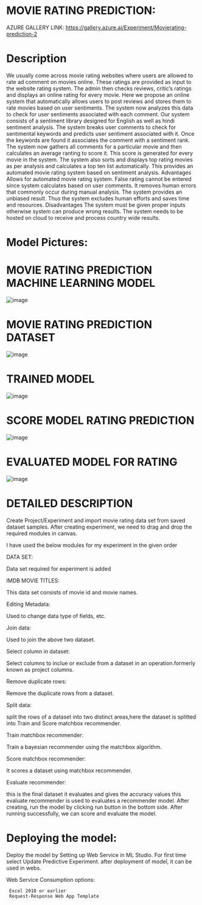# MOVIE RATING PREDICTION: 

AZURE GALLERY LINK:
https://gallery.azure.ai/Experiment/Movierating-prediction-2

# Description

  We usually come across movie rating websites where users are allowed to rate ad comment on movies online. These ratings are provided as input to the website rating system. The admin then checks reviews, critic’s ratings and displays an online rating for every movie.
  Here we propose an online system that automatically allows users to post reviews and stores them to rate movies based on user sentiments. The system now analyzes this data to check for user sentiments associated with each comment. Our system consists of a sentiment library designed for English as well as hindi sentiment analysis. The system breaks user comments to check for sentimental keywords and predicts user sentiment associated with it. Once the keywords are found it associates the comment with a sentiment rank. 
  The system now gathers all comments for a particular movie and then calculates an average ranting to score it. This score is generated for every movie in the system. The system also sorts and displays top rating movies as per analysis and calculates a top ten list automatically. This provides an automated movie rating system based on sentiment analysis. Advantages Allows for automated movie rating system. False rating cannot be entered since system calculates based on user comments. It removes human errors that commonly occur during manual analysis. The system provides an unbiased result.
  Thus the system excludes human efforts and saves time and resources. Disadvantages The system must be given proper inputs otherwise system can produce wrong results. The system needs to be hosted on cloud to receive and process country wide results.

# Model Pictures:

# MOVIE RATING PREDICTION MACHINE LEARNING MODEL
![image](https://user-images.githubusercontent.com/89579555/152915100-2a9e7084-f643-4e85-9456-c1f65db099d4.png)



# MOVIE RATING PREDICTION DATASET

![image](https://user-images.githubusercontent.com/89579555/152915045-ac8a7e6d-78e3-48e0-9d88-3fe15b354da9.png)


# TRAINED MODEL
![image](https://user-images.githubusercontent.com/89579555/152915188-899ceee1-273d-491e-b311-ddad0ebab47c.png)

# SCORE MODEL RATING PREDICTION
![image](https://user-images.githubusercontent.com/89579555/152915314-3806951e-ebf4-4fff-8346-173ef03134e6.png)



# EVALUATED MODEL FOR RATING
![image](https://user-images.githubusercontent.com/89579555/152915407-35e7144b-7625-417d-8e42-26ff49cfa1b8.png)


# DETAILED DESCRIPTION
Create Project/Experiment and import movie rating data set from saved dataset samples. After creating experiment, we need to drag and drop the required modules in canvas.

I have used the below modules for my experiment in the given order

 DATA SET:
 
   Data set required for experiment is added
   
 IMDB MOVIE TITLES:
 
   This data set consists of movie id and movie names.
   
 Editing Metadata:
 
   Used to change data type of fields, etc.
   
 Join data:
 
   Used to join the above two dataset.
   
 Select column in dataset:
 
   Select columns to inclue or exclude from a dataset in an operation.formerly known as project columns.
   
 Remove duplicate rows:
 
   Remove the duplicate rows from a dataset.
   
 Split data:
 
   split the rows of a dataset into two distinct areas,here the dataset is splitted into Train and Score matchbox recommender.
   
 Train matchbox recommender:
 
   Train a bayesian recommender using the matchbox algorithm.
   
 Score matchbox recommender:
 
   It scores a dataset using matchbox recommender.
   
 Evaluate recommender:
 
   this is the final dataset it evaluates and gives the accuracy values 
   this evaluate recommender is used to evaluates a recommender model.
After creating, run the model by clicking run button in the bottom side. After running successfully, we can score and evaluate the model.

# Deploying the model:
Deploy the model by Setting up Web Service in ML Studio. For first time select Update Predictive Experiment. after deployment of model, it can be used in webs.

Web Service Consumption options:

     Excel 2010 or earlier
     Request-Response Web App Template
